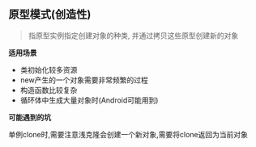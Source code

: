 ## 原型模式(创造性)

> 指原型实例指定创建对象的种类, 并通过拷贝这些原型创建新的对象

**适用场景**

- 类初始化较多资源
- new产生的一个对象需要非常频繁的过程
- 构造函数比较复杂
- 循环体中生成大量对象时(Android可能用到)



**可能遇到的坑**

单例clone时,需要注意浅克隆会创建一个新对象,需要将clone返回为当前对象